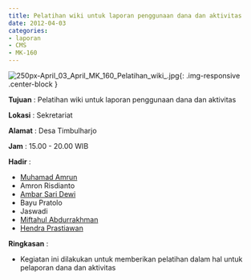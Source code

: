 ```yaml
---
title: Pelatihan wiki untuk laporan penggunaan dana dan aktivitas
date: 2012-04-03
categories:
- laporan
- CMS
- MK-160
---
```


![250px-April_03_April_MK_160_Pelatihan_wiki_.jpg](/uploads/250px-April_03_April_MK_160_Pelatihan_wiki_.jpg){: .img-responsive .center-block }

**Tujuan** : Pelatihan wiki untuk laporan penggunaan dana dan aktivitas

**Lokasi** : Sekretariat

**Alamat** : Desa Timbulharjo  

**Jam** : 15.00 - 20.00 WIB

**Hadir** : 
* [Muhamad Amrun](http://wiki.ciptamedia.org/wiki/Muhamad_Amrun)
* Amron Risdianto
* [Ambar Sari Dewi](http://wiki.ciptamedia.org/wiki/Ambar_Sari_Dewi)
* Bayu Pratolo
* Jaswadi
* [Miftahul Abdurrakhman](http://wiki.ciptamedia.org/wiki/Miftahul_Abdurrakhman)
* [Hendra Prastiawan](http://wiki.ciptamedia.org/wiki/Hendra_Prastiawan)

**Ringkasan** : 
* Kegiatan ini dilakukan untuk memberikan pelatihan dalam hal untuk pelaporan dana dan aktivitas
